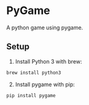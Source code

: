 # PyGame

A python game using pygame.

## Setup

1. Install Python 3 with brew:
```bash
brew install python3
```

2. Install pygame with pip:
```bash
pip install pygame
```